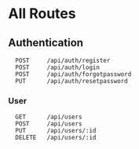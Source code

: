 # All Routes

## Authentication

```$
  POST     /api/auth/register
  POST     /api/auth/login
  POST     /api/auth/forgotpassword
  PUT      /api/auth/resetpassword
```

### User

```$
  GET      /api/users
  POST     /api/users
  PUT      /api/users/:id
  DELETE   /api/users/:id
```
